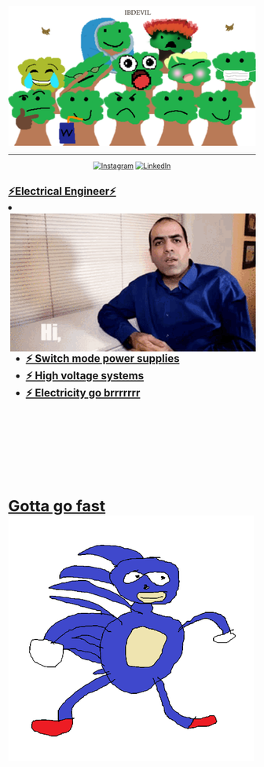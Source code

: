 <img style="height:20" alt="banner" src="Assets/TreeFamily.png"/>

***
<div align="center">
<a href="https://youtu.be/dQw4w9WgXcQ" target="_blank"><img alt="Instagram" src="https://img.shields.io/badge/Instagram-%23E4405F.svg?style=for-the-badge&logo=Instagram&logoColor=white"/></a> 
<a href="https://youtu.be/dQw4w9WgXcQ" target="_blank"> <img alt="LinkedIn" src="https://img.shields.io/badge/linkedin-%230077B5.svg?style=for-the-badge&logo=linkedin&logoColor=white"/>
</div>

<h2> ⚡Electrical Engineer⚡
<li>
<img hight="400" width="500" alt="GIF" align="right" src="Assets/bridgeGif.gif">
  
  
  - ⚡ Switch mode power supplies
  - ⚡ High voltage systems
  - ⚡ Electricity go brrrrrrr
  

<br>
<br>
<br>
<br>
<br>



  <h2> Gotta go fast
<img hight="400" width="500" alt="GIF" align="left" src="Assets/sanik.png">

